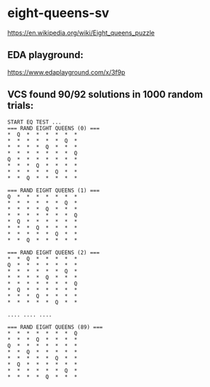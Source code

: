 # eight-queens-sv
https://en.wikipedia.org/wiki/Eight_queens_puzzle

## EDA playground: 
https://www.edaplayground.com/x/3f9p

## VCS found 90/92 solutions in 1000 random trials:
```
START EQ TEST ...
=== RAND EIGHT QUEENS (0) ===
*  Q  *  *  *  *  *  *  
*  *  *  *  *  *  Q  *  
*  *  *  *  Q  *  *  *  
*  *  *  *  *  *  *  Q  
Q  *  *  *  *  *  *  *  
*  *  *  Q  *  *  *  *  
*  *  *  *  *  Q  *  *  
*  *  Q  *  *  *  *  *  

=== RAND EIGHT QUEENS (1) ===
Q  *  *  *  *  *  *  *  
*  *  *  *  *  *  Q  *  
*  *  *  *  Q  *  *  *  
*  *  *  *  *  *  *  Q  
*  Q  *  *  *  *  *  *  
*  *  *  Q  *  *  *  *  
*  *  *  *  *  Q  *  *  
*  *  Q  *  *  *  *  *  

=== RAND EIGHT QUEENS (2) ===
*  *  Q  *  *  *  *  *  
Q  *  *  *  *  *  *  *  
*  *  *  *  *  *  Q  *  
*  *  *  *  Q  *  *  *  
*  *  *  *  *  *  *  Q  
*  Q  *  *  *  *  *  *  
*  *  *  Q  *  *  *  *  
*  *  *  *  *  Q  *  *  

.... .... ....

=== RAND EIGHT QUEENS (89) ===
*  *  *  *  *  *  *  Q  
*  *  *  Q  *  *  *  *  
Q  *  *  *  *  *  *  *  
*  *  Q  *  *  *  *  *  
*  *  *  *  *  Q  *  *  
*  Q  *  *  *  *  *  *  
*  *  *  *  *  *  Q  *  
*  *  *  *  Q  *  *  *  
```
